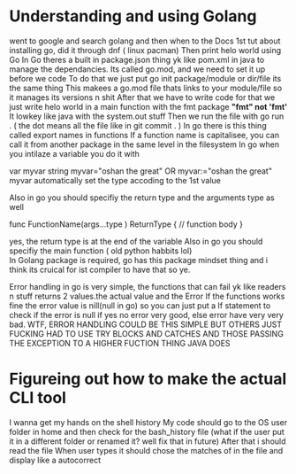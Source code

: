 # Understanding and using Golang
went to google and search golang and then when to the Docs
1st tut about installing go, did it through dnf ( linux pacman)
Then print helo world using Go
In Go theres a built in package.json thing yk like pom.xml in java to manage the dependancies.
Its called go.mod, and we need to set it up before we code
To do that we just put go init package/module or dir/file its the same thing
This makees a go.mod file thats links to your module/file so it manages its versions n shit
After that we have to write code for that we just write helo world in a main function with the fmt package
 **"fmt" not 'fmt'**
It lowkey like java with the system.out stuff
Then we run the file with go run . ( the dot means all the file like in git commit . )
In go there is this thing called export names in functions
If a function name is capitalisee, you can call it from another package in the same level in the filesystem
In go when you intilaze a variable you do it with 

var myvar string
myvar="oshan the great"
OR
myvar:="oshan the great"
myvar automatically set the type accoding to the 1st value

Also in go you should specifiy the return type and the arguments type as well

func FunctionName(args...type ) ReturnType {
    // function body
}

yes, the return type is at the end of the variable
Also in go you should specifiy the main function ( old python habbits lol)  
In Golang package is required, go has this package mindset thing and i think its cruical for ist compiler to have that so ye.

Error handling in go is very simple, the functions that can fail yk like readers n stuff returns
2 values.the actual value and the Error
If the functions works fine the error value is nill(null in go) so you can just put a If statement
to check if the error is null if yes no error very good, else error have very very bad.
WTF, ERROR HANDLING COULD BE THIS SIMPLE BUT OTHERS JUST FUCKING HAD TO USE TRY BLOCKS AND CATCHES AND THOSE PASSING THE EXCEPTION TO A HIGHER FUCTION THING JAVA DOES
# Figureing out how to make the actual CLI tool

I wanna get my hands on the shell history
My code should go to the OS user folder in home and then check for the bash_history file
(what if the user put it in a different folder or renamed it? well fix that in future)
After that i should read the file 
When user types it should chose the matches of in the file and display like a autocorrect

